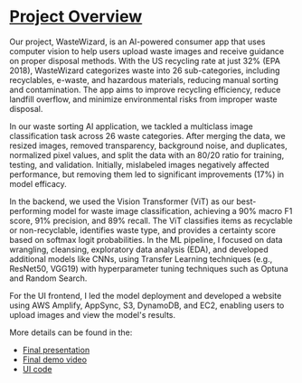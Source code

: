 # [Project Overview](https://www.ischool.berkeley.edu/projects/2024/wastewizard)

Our project, WasteWizard, is an AI-powered consumer app that uses computer vision to help users upload waste images and receive guidance on proper disposal methods. With the US recycling rate at just 32% (EPA 2018), WasteWizard categorizes waste into 26 sub-categories, including recyclables, e-waste, and hazardous materials, reducing manual sorting and contamination. The app aims to improve recycling efficiency, reduce landfill overflow, and minimize environmental risks from improper waste disposal.

In our waste sorting AI application, we tackled a multiclass image classification task across 26 waste categories. After merging the data, we resized images, removed transparency, background noise, and duplicates, normalized pixel values, and split the data with an 80/20 ratio for training, testing, and validation. Initially, mislabeled images negatively affected performance, but removing them led to significant improvements (17%) in model efficacy.

In the backend, we used the Vision Transformer (ViT) as our best-performing model for waste image classification, achieving a 90% macro F1 score, 91% precision, and 89% recall. The ViT classifies items as recyclable or non-recyclable, identifies waste type, and provides a certainty score based on softmax logit probabilities. In the ML pipeline, I focused on data wrangling, cleansing, exploratory data analysis (EDA), and developed additional models like CNNs, using Transfer Learning techniques (e.g., ResNet50, VGG19) with hyperparameter tuning techniques such as Optuna and Random Search.

For the UI frontend, I led the model deployment and developed a website using AWS Amplify, AppSync, S3, DynamoDB, and EC2, enabling users to upload images and view the model's results.

More details can be found in the:
* [Final presentation]()
* [Final demo video](https://www.youtube.com/watch?v=cUeJPhyFcGI&t=1s)
* [UI code](https://github.com/efficient-waste-sorting-org/ui-capstone-efficient-waste-sorting-2024/tree/main)


